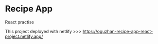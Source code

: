 # Recipe App

React practise

This project deployed with netlify >>> https://oguzhan-recipe-app-react-project.netlify.app/
